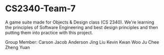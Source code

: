 # CS2340-Team-7
A game suite made for Objects & Design class (CS 2340). We're learning the principles of Software Engineering and best design principles and then putting them into practice with this project.

Group Member:
Carson Jacob Anderson
Jing Liu
Kevin Kwan
Woo Ju Chee
Zheng Yuan